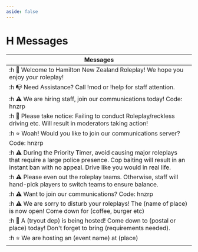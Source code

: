 ```yaml
---
aside: false
---
```


# H Messages

| Messages                                                                                                                                                                                          |
| ------------------------------------------------------------------------------------------------------------------------------------------------------------------------------------------------- |
| :h 👋 Welcome to Hamilton New Zealand Roleplay! We hope you enjoy your roleplay!                                                                                                                  |
| :h 📭 Need Assistance? Call !mod or !help for staff attention.                                                                                                                                    |
| :h ⚠️ We are hiring staff, join our communications today! Code: hnzrp                                                                                                                             |
| :h 📌 Please take notice: Failing to conduct Roleplay/reckless driving etc. Will result in moderators taking action!                                                                              |
| :h ⭐️ Woah! Would you like to join our communications server? Code: hnzrp                                                                                                                        |
| :h ⚠️ During the Priority Timer, avoid causing major roleplays that require a large police presence. Cop baiting will result in an instant ban with no appeal. Drive like you would in real life. |
| :h ⚠️ Please even out the roleplay teams. Otherwise, staff will hand-pick players to switch teams to ensure balance.                                                                              |
| :h :warning: Want to join our communications? Code: hnzrp                                                                                                                                         |
| :h :warning: We are sorry to disturb your roleplays! The (name of place) is now open! Come down for (coffee, burger etc)                                                                          |
| :h :pushpin: A (tryout dep) is being hosted! Come down to (postal or place) today! Don't forget to bring (requirements needed).                                                                   |
| :h ⭐️ We are hosting an (event name) at (place)                                                                                                                                                  |
